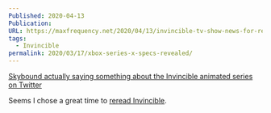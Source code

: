 ```yaml
---
Published: 2020-04-13
Publication: 
URL: https://maxfrequency.net/2020/04/13/invincible-tv-show-news-for-real-wow/
tags:
  - Invincible
permalink: 2020/03/17/xbox-series-x-specs-revealed/
---
```

[Skybound actually saying something about the Invincible animated series on Twitter](https://twitter.com/Skybound/status/1248043317100572677)

Seems I chose a great time to [reread Invincible](https://twitter.com/MaxRoberts143/status/1244087349467906049).